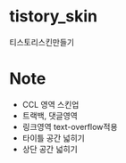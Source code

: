 tistory_skin
============

티스토리스킨만들기


Note
============
- CCL 영역 스킨업
- 트랙백, 댓글영역
- 링크영역 text-overflow적용
- 타이틀 공간 넓히기
- 상단 공간 넓히기

